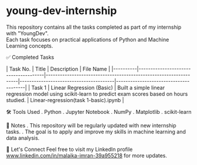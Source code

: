 # young-dev-internship
This repository contains all the tasks completed as part of my internship with "YoungDev".  
Each task focuses on practical applications of Python and Machine Learning concepts.

 ✅ Completed Tasks

| Task No. | Title                                | Description                                                                                               | File Name                             |
|----------|--------------------------------------|------------------------------------------------------------------|----------------------------------------|---------------------------------------|
| Task 1   | Linear Regression (Basic)            | Built a simple linear regression model using scikit-learn to predict exam scores based on hours studied.  | Linear-regression(task 1-basic).ipynb |



🛠️ Tools Used
. Python
. Jupyter Notebook
. NumPy
. Matplotlib
. scikit-learn

 📌 Notes
. This repository will be regularly updated with new internship tasks.
. The goal is to apply and improve my skills in machine learning and data analysis.


 🔗 Let's Connect
Feel free to visit my LinkedIn profile www.linkedin.com/in/malaika-imran-39a955218 for more updates.  
